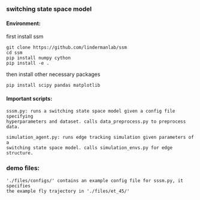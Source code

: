 ### switching state space model

#### Environment:
first install ssm
```
git clone https://github.com/lindermanlab/ssm
cd ssm
pip install numpy cython
pip install -e .
```
then install other necessary packages
```
pip install scipy pandas matplotlib
```

#### Important scripts:
```
sssm.py: runs a switching state space model given a config file specifying 
hyperparameters and dataset. calls data_preprocess.py to preprocess data.

simulation_agent.py: runs edge tracking simulation given parameters of a 
switching state space model. calls simulation_envs.py for edge structure.
```

### demo files:
```
'./files/configs/' contains an example config file for sssm.py, it specifies 
the example fly trajectory in './files/et_45/'
```


